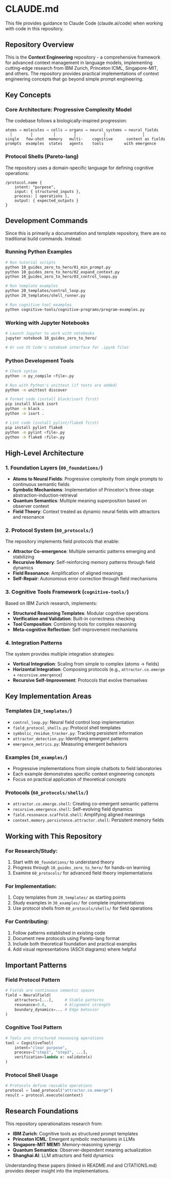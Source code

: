 # CLAUDE.md

This file provides guidance to Claude Code (claude.ai/code) when working with code in this repository.

## Repository Overview

This is the **Context Engineering** repository - a comprehensive framework for advanced context management in language models, implementing cutting-edge research from IBM Zurich, Princeton ICML, Singapore-MIT, and others. The repository provides practical implementations of context engineering concepts that go beyond simple prompt engineering.

## Key Concepts

### Core Architecture: Progressive Complexity Model
The codebase follows a biologically-inspired progression:
```
atoms → molecules → cells → organs → neural systems → neural fields
  │        │         │        │            │                │
single   few-shot  memory   multi-    cognitive      context as fields
prompts  examples  states   agents    tools         with emergence
```

### Protocol Shells (Pareto-lang)
The repository uses a domain-specific language for defining cognitive operations:
```
/protocol.name {
    intent: "purpose",
    input: { structured_inputs },
    process: [ operations ],
    output: { expected_outputs }
}
```

## Development Commands

Since this is primarily a documentation and template repository, there are no traditional build commands. Instead:

### Running Python Examples
```bash
# Run tutorial scripts
python 10_guides_zero_to_hero/01_min_prompt.py
python 10_guides_zero_to_hero/02_expand_context.py
python 10_guides_zero_to_hero/03_control_loops.py

# Run template examples
python 20_templates/control_loop.py
python 20_templates/shell_runner.py

# Run cognitive tool examples
python cognitive-tools/cognitive-programs/program-examples.py
```

### Working with Jupyter Notebooks
```bash
# Launch Jupyter to work with notebooks
jupyter notebook 10_guides_zero_to_hero/

# Or use VS Code's notebook interface for .ipynb files
```

### Python Development Tools
```bash
# Check syntax
python -m py_compile <file>.py

# Run with Python's unittest (if tests are added)
python -m unittest discover

# Format code (install black/isort first)
pip install black isort
python -m black .
python -m isort .

# Lint code (install pylint/flake8 first)
pip install pylint flake8
python -m pylint <file>.py
python -m flake8 <file>.py
```

## High-Level Architecture

### 1. **Foundation Layers** (`00_foundations/`)
- **Atoms to Neural Fields**: Progressive complexity from single prompts to continuous semantic fields
- **Symbolic Mechanisms**: Implementation of Princeton's three-stage abstraction-induction-retrieval
- **Quantum Semantics**: Multiple meaning superposition based on observer context
- **Field Theory**: Context treated as dynamic neural fields with attractors and resonance

### 2. **Protocol System** (`60_protocols/`)
The repository implements field protocols that enable:
- **Attractor Co-emergence**: Multiple semantic patterns emerging and stabilizing
- **Recursive Memory**: Self-reinforcing memory patterns through field dynamics
- **Field Resonance**: Amplification of aligned meanings
- **Self-Repair**: Autonomous error correction through field mechanisms

### 3. **Cognitive Tools Framework** (`cognitive-tools/`)
Based on IBM Zurich research, implements:
- **Structured Reasoning Templates**: Modular cognitive operations
- **Verification and Validation**: Built-in correctness checking
- **Tool Composition**: Combining tools for complex reasoning
- **Meta-cognitive Reflection**: Self-improvement mechanisms

### 4. **Integration Patterns**
The system provides multiple integration strategies:
- **Vertical Integration**: Scaling from simple to complex (atoms → fields)
- **Horizontal Integration**: Composing protocols (e.g., `attractor.co.emerge` + `recursive.emergence`)
- **Recursive Self-Improvement**: Protocols that evolve themselves

## Key Implementation Areas

### Templates (`20_templates/`)
- `control_loop.py`: Neural field control loop implementation
- `field_protocol_shells.py`: Protocol shell templates
- `symbolic_residue_tracker.py`: Tracking persistent information
- `attractor_detection.py`: Identifying emergent patterns
- `emergence_metrics.py`: Measuring emergent behaviors

### Examples (`30_examples/`)
- Progressive implementations from simple chatbots to field laboratories
- Each example demonstrates specific context engineering concepts
- Focus on practical application of theoretical concepts

### Protocols (`60_protocols/shells/`)
- `attractor.co.emerge.shell`: Creating co-emergent semantic patterns
- `recursive.emergence.shell`: Self-evolving field dynamics
- `field.resonance.scaffold.shell`: Amplifying aligned meanings
- `context.memory.persistence.attractor.shell`: Persistent memory fields

## Working with This Repository

### For Research/Study:
1. Start with `00_foundations/` to understand theory
2. Progress through `10_guides_zero_to_hero/` for hands-on learning
3. Examine `60_protocols/` for advanced field theory implementations

### For Implementation:
1. Copy templates from `20_templates/` as starting points
2. Study examples in `30_examples/` for complete implementations
3. Use protocol shells from `60_protocols/shells/` for field operations

### For Contributing:
1. Follow patterns established in existing code
2. Document new protocols using Pareto-lang format
3. Include both theoretical foundation and practical examples
4. Add visual representations (ASCII diagrams) where helpful

## Important Patterns

### Field Protocol Pattern
```python
# Fields are continuous semantic spaces
field = NeuralField(
    attractors=[...],     # Stable patterns
    resonance=0.8,        # Alignment strength
    boundary_dynamics=... # Edge behavior
)
```

### Cognitive Tool Pattern
```python
# Tools are structured reasoning operations
tool = CognitiveTool(
    intent="clear purpose",
    process=["step1", "step2", ...],
    verification=lambda x: validate(x)
)
```

### Protocol Shell Usage
```python
# Protocols define reusable operations
protocol = load_protocol("attractor.co.emerge")
result = protocol.execute(context)
```

## Research Foundations

This repository operationalizes research from:
- **IBM Zurich**: Cognitive tools as structured prompt templates
- **Princeton ICML**: Emergent symbolic mechanisms in LLMs
- **Singapore-MIT MEM1**: Memory-reasoning synergy
- **Quantum Semantics**: Observer-dependent meaning actualization
- **Shanghai AI**: LLM attractors and field dynamics

Understanding these papers (linked in README.md and CITATIONS.md) provides deeper insight into the implementations.
